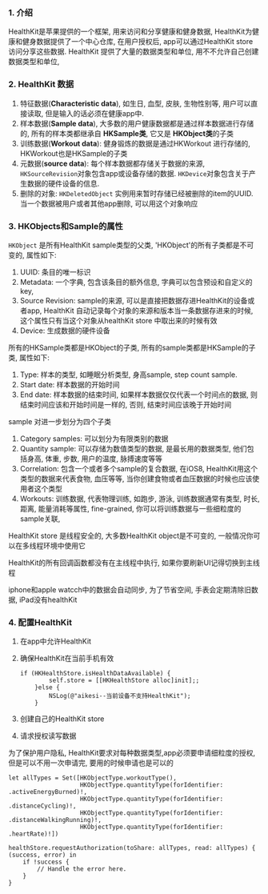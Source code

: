 ###  1. 介绍

HealthKit是苹果提供的一个框架, 用来访问和分享健康和健身数据, HealthKit为健康和健身数据提供了一个中心仓库,  在用户授权后, app可以通过HealthKit store 访问分享这些数据.  HealthKit 提供了大量的数据类型和单位, 用不不允许自己创建数据类型和单位,



### 2. HealthKit 数据

1. 特征数据(**Characteristic data**), 如生日, 血型, 皮肤, 生物性别等, 用户可以直接读取, 但是输入的话必须在健康app中.
2. 样本数据(**Sample data**), 大多数的用户健康数据都是通过样本数据进行存储的,  所有的样本类都继承自 **HKSample类**, 它又是 **HKObject类**的子类
3. 训练数据(**Workout data**):  健身锻炼的数据是通过HKWorkout 进行存储的,  HKWorkout也是HKSample的子类
4. 元数据(**source data**):  每个样本数据都存储关于数据的来源, `HKSourceRevision`对象包含app或设备存储的数据. `HKDevice`对象包含关于产生数据的硬件设备的信息.
5. 删除的对象: `HKDeletedObject` 实例用来暂时存储已经被删除的item的UUID. 当一个数据被用户或者其他app删除, 可以用这个对象响应



### 3.  HKObjects和Sample的属性

`HKObject` 是所有HealthKit sample类型的父类,  'HKObject'的所有子类都是不可变的, 属性如下:

1. UUID: 条目的唯一标识
2. Metadata: 一个字典, 包含该条目的额外信息, 字典可以包含预设和自定义的key, 
3. Source Revision:  sample的来源, 可以是直接把数据存进HealthKit的设备或者app,  HealthKit 自动记录每个对象的来源和版本当一条数据存进来的时候, 这个属性只有当这个对象从healthKit store 中取出来的时候有效
4. Device:  生成数据的硬件设备



所有的HKSample类都是HKObject的子类, 所有的sample类都是HKSample的子类, 属性如下:

1. Type: 样本的类型, 如睡眠分析类型, 身高sample, step count sample.
2. Start date: 样本数据的开始时间
3. End date: 样本数据的结束时间,  如果样本数据仅仅代表一个时间点的数据, 则结束时间应该和开始时间是一样的,  否则, 结束时间应该晚于开始时间



sample 对进一步划分为四个子类

1. Category samples:  可以划分为有限类别的数据
2. Quantity sample:  可以存储为数值类型的数据, 是最长用的数据类型,  他们包括身高, 体重, 步数, 用户的温度, 脉搏速度等等
3. Correlation:  包含一个或者多个sample的复合数据, 在iOS8, HealthKit用这个类型的数据来代表食物, 血压等等, 当你创建食物或者血压数据的时候也应该使用者这个类型
4. Workouts: 训练数据, 代表物理训练, 如跑步, 游泳,  训练数据通常有类型, 时长, 距离, 能量消耗等属性, fine-grained, 你可以将训练数据与一些细粒度的sample关联, 



HealthKit store 是线程安全的, 大多数HealthKit  object是不可变的,  一般情况你可以在多线程环境中使用它

HealthKit的所有回调函数都没有在主线程中执行, 如果你要刷新UI记得切换到主线程



iphone和apple watcch中的数据会自动同步, 为了节省空间, 手表会定期清除旧数据,  iPad没有healthKit



### 4. 配置HealthKit 

1. 在app中允许HealthKit

2. 确保HealthKit在当前手机有效 

   ```
   if (HKHealthStore.isHealthDataAvailable) {
           self.store = [[HKHealthStore alloc]init];;
       }else {
           NSLog(@"aikesi--当前设备不支持HealthKit");
       }
   ```

   

3. 创建自己的HealthKit store

4. 请求授权读写数据



为了保护用户隐私, HealthKit要求对每种数据类型,app必须要申请细粒度的授权, 但是可以不用一次申请完, 要用的时候申请也是可以的



```
let allTypes = Set([HKObjectType.workoutType(),
                    HKObjectType.quantityType(forIdentifier: .activeEnergyBurned)!,
                    HKObjectType.quantityType(forIdentifier: .distanceCycling)!,
                    HKObjectType.quantityType(forIdentifier: .distanceWalkingRunning)!,
                    HKObjectType.quantityType(forIdentifier: .heartRate)!])

healthStore.requestAuthorization(toShare: allTypes, read: allTypes) { (success, error) in
    if !success {
        // Handle the error here.
    }
}
```







